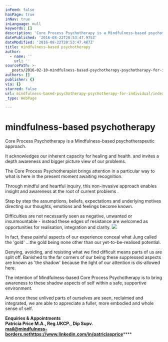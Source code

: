 ```yaml
---
inFeed: false
hasPage: true
inNav: true
inLanguage: null
keywords: []
description: 'Core Process Psychotherapy is a Mindfulness-based psychotherapeutic approach. '
datePublished: '2016-08-22T20:53:47.975Z'
dateModified: '2016-08-22T20:53:47.487Z'
title: mindfulness-based psychotherapy
author:
  - name: ''
    url: ''
sourcePath: >-
  _posts/2016-02-10-mindfulness-based-psychotherapy-psychotherapy-for-individual.md
authors: []
publisher: {}
via: {}
starred: false
url: mindfulness-based-psychotherapy-psychotherapy-for-individual/index.html
_type: WebPage

---
```

# mindfulness-based psychotherapy

Core Process Psychotherapy is a Mindfulness-based psychotherapeutic approach. 

It acknowledges our inherent capacity for healing and health. and invites a depth awareness and bigger picture view of our problems.

The Core Process Psychotherapist brings attention in a particular way to what is here in the present moment awaiting recognition.

Through mindful and heartful inquiry, this non-invasive approach enables insight and awareness at the root of current problems .

Step by step the assumptions, beliefs, expectations and underlying motives directing our thoughts, emotions and feelings become known.

Difficulties are not necessarily seen as negative, unwanted or insurmountable - instead these edges of resistance are welcomed as opportunities for realisation, integration and clarity.
![](https://the-grid-user-content.s3-us-west-2.amazonaws.com/6932af9b-864f-438a-b5d3-6e5e60d7a5bd.JPG)

In fact, these painful aspects of our experience conceal what Jung called the 'gold' ...the gold being none other than our yet-to-be-realised potential. 

Denying, avoiding, and resisting what we find difficult means parts of us are split off. Banished to the far corners of our being these suppressed aspects are known as 'the shadow' because the light of our attention is dis-allowed here. 

The intention of Mindfulness-based Core Process Psychotherapy is to bring awareness to these shadow aspects of self within a safe, supportive environment. 

And once these unlived parts of ourselves are seen, reclaimed and integrated, we are able to appreciate a fuller, more embodied and whole sense of self.

**Enquiries & Appointments  
**Patricia Price M.A., Reg.UKCP., Dip Supv.  
mail@mindfulness-borders.net**https://www.linkedin.com/in/patriciasprice******